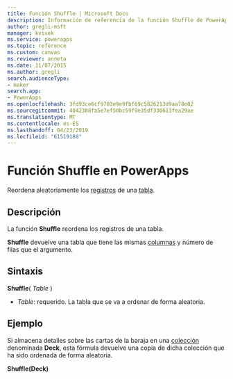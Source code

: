 ```yaml
---
title: Función Shuffle | Microsoft Docs
description: Información de referencia de la función Shuffle de PowerApps, con sintaxis y ejemplos
author: gregli-msft
manager: kvivek
ms.service: powerapps
ms.topic: reference
ms.custom: canvas
ms.reviewer: anneta
ms.date: 11/07/2015
ms.author: gregli
search.audienceType:
- maker
search.app:
- PowerApps
ms.openlocfilehash: 3fd93ce6cf9703e9e9fbf69c5826213d9aa78e02
ms.sourcegitcommit: 4042388fa5e7ef50bc59f9e35df330613fea29ae
ms.translationtype: MT
ms.contentlocale: es-ES
ms.lasthandoff: 04/23/2019
ms.locfileid: "61519188"
---
```

# <a name="shuffle-function-in-powerapps"></a>Función Shuffle en PowerApps
Reordena aleatoriamente los [registros](../working-with-tables.md#records) de una [tabla](../working-with-tables.md).

## <a name="description"></a>Descripción
La función **Shuffle** reordena los registros de una tabla.

**Shuffle** devuelve una tabla que tiene las mismas [columnas](../working-with-tables.md#columns) y número de filas que el argumento.

## <a name="syntax"></a>Sintaxis
**Shuffle**( *Table* )

* *Table*: requerido.  La tabla que se va a ordenar de forma aleatoria.

## <a name="example"></a>Ejemplo
Si almacena detalles sobre las cartas de la baraja en una [colección](../working-with-data-sources.md#collections) denominada **Deck**, esta fórmula devuelve una copia de dicha colección que ha sido ordenada de forma aleatoria.

**Shuffle(Deck)**

